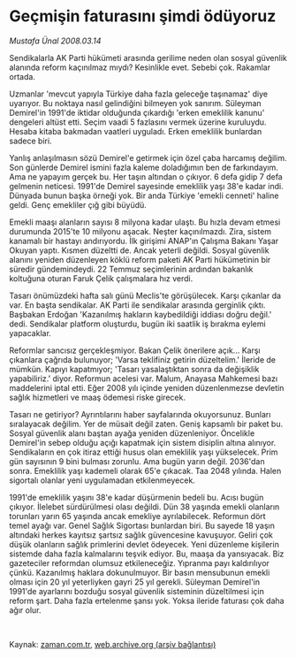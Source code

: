 # Geçmişin faturasını şimdi ödüyoruz

*Mustafa Ünal 2008.03.14*

<tr><td class="metin" colspan="2" style="padding-top: 20px; padding-left: 5px; padding-right: 10px;">Sendikalarla AK Parti hükümeti arasında gerilime neden olan sosyal güvenlik alanında reform kaçınılmaz mıydı? Kesinlikle evet. Sebebi çok. Rakamlar ortada.</td></tr><tr><td class="metin" colspan="2" style="padding-top: 20px; padding-left: 5px; padding-right: 10px;"><p>Uzmanlar 'mevcut yapıyla Türkiye daha fazla geleceğe taşınamaz' diye uyarıyor. Bu noktaya nasıl gelindiğini bilmeyen yok sanırım. Süleyman Demirel'in 1991'de iktidar olduğunda çıkardığı 'erken emeklilik kanunu' dengeleri altüst etti. Seçim vaadi 5 fazlasını vermek üzerine kuruluydu. Hesaba kitaba bakmadan vaatleri uyguladı. Erken emeklilik bunlardan sadece biri. 
<p>Yanlış anlaşılmasın sözü Demirel'e getirmek için özel çaba harcamış değilim. Son günlerde Demirel ismini fazla kaleme doladığımın ben de farkındayım. Ama ne yapayım gerçek bu. Her taşın altından o çıkıyor. 6 defa gidip 7 defa gelmenin neticesi. 1991'de Demirel sayesinde emeklilik yaşı 38'e kadar indi. Dünyada bunun başka örneği yok. Bir anda Türkiye 'emekli cenneti' haline geldi. Genç emekliler çığ gibi büyüdü. 
<p>Emekli maaşı alanların sayısı 8 milyona kadar ulaştı. Bu hızla devam etmesi durumunda 2015'te 10 milyonu aşacak. Neşter kaçınılmazdı. Zira, sistem kanamalı bir hastayı andırıyordu. İlk girişimi ANAP'ın Çalışma Bakanı Yaşar Okuyan yaptı. Kısmen düzeltti de. Ancak yeterli değildi. Sosyal güvenlik alanını yeniden düzenleyen köklü reform paketi AK Parti hükümetinin bir süredir gündemindeydi. 22 Temmuz seçimlerinin ardından bakanlık koltuğuna oturan Faruk Çelik çalışmalara hız verdi. 
<p>Tasarı önümüzdeki hafta salı günü Meclis'te görüşülecek. Karşı çıkanlar da var. En başta sendikalar. AK Parti ile sendikalar arasında gerginlik çıktı. Başbakan Erdoğan 'Kazanılmış hakların kaybedildiği iddiası doğru değil.' dedi. Sendikalar platform oluşturdu, bugün iki saatlik iş bırakma eylemi yapacaklar.
<p>Reformlar sancısız gerçekleşmiyor. Bakan Çelik önerilere açık... Karşı çıkanlara çağrıda bulunuyor; 'Varsa teklifiniz getirin düzeltelim.' İleride de mümkün. Kapıyı kapatmıyor; 'Tasarı yasalaştıktan sonra da değişiklik yapabiliriz.' diyor. Reformun acelesi var. Malum, Anayasa Mahkemesi bazı maddelerini iptal etti. Eğer 2008 yılı içinde yeniden düzenlenmezse devletin sağlık hizmetleri ve maaş ödemesi riske girecek. 
<p>Tasarı ne getiriyor? Ayrıntılarını haber sayfalarında okuyorsunuz. Bunları sıralayacak değilim. Yer de müsait değil zaten. Geniş kapsamlı bir paket bu. Sosyal güvenlik alanı baştan ayağa yeniden düzenleniyor. Öncelikle Demirel'in sebep olduğu açığı kapatmak için sistem disiplin altına alınıyor. Sendikaların en çok itiraz ettiği husus olan emeklilik yaşı yükselecek. Prim gün sayısının 9 bini bulması zorunlu. Ama bugün yarın değil. 2036'dan sonra. Emeklilik yaşı kademeli olarak 65'e çıkacak. Taa 2048 yılında. Halen sigortalı olanlar yeni uygulamadan etkilenmeyecek. 
<p>1991'de emeklilik yaşını 38'e kadar düşürmenin bedeli bu. Acısı bugün çıkıyor. İlelebet sürdürülmesi olası değildi. Dün 38 yaşında emekli olanların torunları yarın 65 yaşında ancak emekliye ayrılabilecek. Reformun dört temel ayağı var. Genel Sağlık Sigortası bunlardan biri. Bu sayede 18 yaşın altındaki herkes kayıtsız şartsız sağlık güvencesine kavuşuyor. Geliri çok düşük olanların sağlık primlerini devlet ödeyecek. Yeni düzenleme kişilerin sistemde daha fazla kalmalarını teşvik ediyor. Bu, maaşa da yansıyacak. Biz gazeteciler reformdan olumsuz etkileneceğiz. Yıpranma payı kaldırılıyor çünkü. Kazanılmış haklara dokunulmuyor. Bir basın mensubunun emekli olması için 20 yıl yeterliyken gayri 25 yıl gerekli. Süleyman Demirel'in 1991'de ayarlarını bozduğu sosyal güvenlik sisteminin düzeltilmesi için reform şart. Daha fazla ertelenme şansı yok. Yoksa ileride faturası çok daha ağır olur.
<p><br/></p></p></p></p></p></p></p></p></td></tr>

Kaynak: [zaman.com.tr](http://zaman.com.tr/yazar.do?yazino=664334), [web.archive.org (arşiv bağlantısı)](http://web.archive.org/web/20080417194810/http://www.zaman.com.tr:80/yazar.do?yazino=664334)
